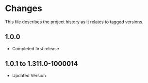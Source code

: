 # Changes
This file describes the project history as it relates to tagged versions.

## 1.0.0
- Completed first release

## 1.0.1 to 1.311.0-1000014
- Updated Version
